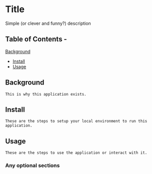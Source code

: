 # Title 
Simple (or clever and funny?) description
 ## Table of Contents - 
 [Background](#background)
  - [Install](#install) 
  - [Usage](#usage)
   ## Background
    This is why this application exists. 
   ## Install
    These are the steps to setup your local environment to run this application.
   ## Usage
    These are the steps to use the application or interact with it.
   ### Any optional sections